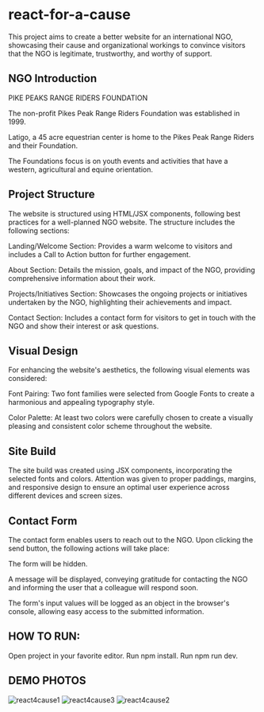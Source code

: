 # react-for-a-cause


This project aims to create a better website for an international NGO, showcasing their cause and organizational workings to convince visitors that the NGO is legitimate, trustworthy, and worthy of support.

## NGO Introduction
PIKE PEAKS RANGE RIDERS FOUNDATION

The non-profit Pikes Peak Range Riders Foundation was established in 1999.

Latigo, a 45 acre equestrian center is home to the Pikes Peak Range Riders and their Foundation.

The Foundations focus is on youth events and activities that have a western, agricultural and equine orientation.

## Project Structure
The website is structured using HTML/JSX components, following best practices for a well-planned NGO website. The structure includes the following sections:

Landing/Welcome Section: Provides a warm welcome to visitors and includes a Call to Action button for further engagement.

About Section: Details the mission, goals, and impact of the NGO, providing comprehensive information about their work.

Projects/Initiatives Section: Showcases the ongoing projects or initiatives undertaken by the NGO, highlighting their achievements and impact.

Contact Section: Includes a contact form for visitors to get in touch with the NGO and show their interest or ask questions.

## Visual Design

For enhancing the website's aesthetics, the following visual elements was considered:

Font Pairing: Two font families were selected from Google Fonts to create a harmonious and appealing typography style.

Color Palette: At least two colors were carefully chosen to create a visually pleasing and consistent color scheme throughout the website.

## Site Build

The site build was created using JSX components, incorporating the selected fonts and colors. Attention was given to proper paddings, margins, and responsive design to ensure an optimal user experience across different devices and screen sizes.

## Contact Form

The contact form enables users to reach out to the NGO. Upon clicking the send button, the following actions will take place:

The form will be hidden.

A message will be displayed, conveying gratitude for contacting the NGO and informing the user that a colleague will respond soon.

The form's input values will be logged as an object in the browser's console, allowing easy access to the submitted information.

## HOW TO RUN:

Open project in your favorite editor.
Run npm install.
Run npm run dev.


## DEMO PHOTOS

![react4cause1](https://github.com/RaoulGrn/react-for-a-cause/assets/108396853/ee9304c6-9c99-4c0a-97c2-98c53bbfba3d)
![react4cause3](https://github.com/RaoulGrn/react-for-a-cause/assets/108396853/fcadfad3-bc9d-4486-9fbb-84ce32e1735b)
![react4cause2](https://github.com/RaoulGrn/react-for-a-cause/assets/108396853/1e7c6b2f-24de-444b-9218-678139c581c6)
